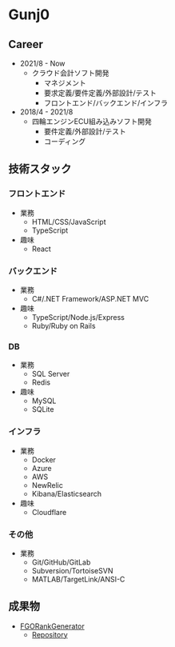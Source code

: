 # Gunj0

## Career

- 2021/8 - Now
  - クラウド会計ソフト開発
    - マネジメント
    - 要求定義/要件定義/外部設計/テスト
    - フロントエンド/バックエンド/インフラ
- 2018/4 - 2021/8
  - 四輪エンジンECU組み込みソフト開発
    - 要件定義/外部設計/テスト
    - コーディング

## 技術スタック

### フロントエンド

- 業務
  - HTML/CSS/JavaScript
  - TypeScript
- 趣味
  - React

### バックエンド

- 業務
  - C#/.NET Framework/ASP.NET MVC
- 趣味
  - TypeScript/Node.js/Express
  - Ruby/Ruby on Rails

### DB

- 業務
  - SQL Server
  - Redis
- 趣味
  - MySQL
  - SQLite

### インフラ

- 業務
  - Docker
  - Azure
  - AWS
  - NewRelic
  - Kibana/Elasticsearch
- 趣味
  - Cloudflare

### その他

- 業務
  - Git/GitHub/GitLab
  - Subversion/TortoiseSVN
  - MATLAB/TargetLink/ANSI-C

## 成果物

- [FGORankGenerator](https://fgorankgenerator.azurewebsites.net/)
  - [Repository](https://github.com/Gunj0/FGORankGenerator)
